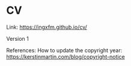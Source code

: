 # CV
Link: https://ingxfm.github.io/cv/

Version 1


References:
How to update the copyright year: https://kerstinmartin.com/blog/copyright-notice
